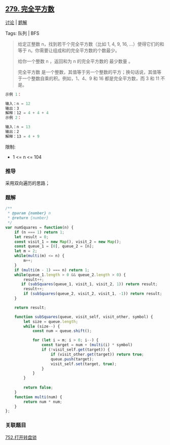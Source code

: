 ## [279. 完全平方数](https://leetcode-cn.com/problems/perfect-squares/)

[讨论](https://leetcode-cn.com/problems/perfect-squares/comments/) | [题解](https://leetcode-cn.com/problems/perfect-squares/solution/)

Tags: 队列 | BFS

> 给定正整数 n，找到若干个完全平方数（比如 1, 4, 9, 16, ...）使得它们的和等于 n。你需要让组成和的完全平方数的个数最少。
>
> 给你一个整数 n ，返回和为 n 的完全平方数的 最少数量 。
>
> 完全平方数 是一个整数，其值等于另一个整数的平方；换句话说，其值等于一个整数自乘的积。例如，1、4、9 和 16 都是完全平方数，而 3 和 11 不是。

```js
示例 1：

输入：n = 12
输出：3 
解释：12 = 4 + 4 + 4
示例 2：

输入：n = 13
输出：2
解释：13 = 4 + 9
```

限制:
- 1 <= n <= 104

### 推导
采用双向遍历的思路；

### 题解
```js
/**
 * @param {number} n
 * @return {number}
 */
var numSquares = function(n) {
    if (n === 1) return 1;
    let result = 0;
    const visit_1 = new Map(), visit_2 = new Map();
    const queue_1 = [0], queue_2 = [n];
    let m = 2;
    while(multi(m) <= n) {
        m++;
    }
    if (multi(m - 1) === n) return 1;
    while(queue_1.length > 0 && queue_2.length > 0) {
        result++;
       if (subSquares(queue_1, visit_1, visit_2, 1)) return result;
        result++;
        if (subSquares(queue_2, visit_2, visit_1, -1)) return result;
    }

    return result;

    function subSquares(queue, visit_self, visit_other, symbol) {
        let size = queue.length;
        while (size--) {
            const num = queue.shift();

            for (let i = m; i > 0; i--) {
                const target = num + (multi(i) * symbol)
                if (!visit_self.get(target)) {
                    if (visit_other.get(target)) return true;
                    queue.push(target);
                    visit_self.set(target, true);
                }
            }
        }
        
        return false;
    }
    function multi(num) {
        return num * num;
    }
};
```

### 关联题目
[752.打开转盘锁](./752.打开转盘锁.md)